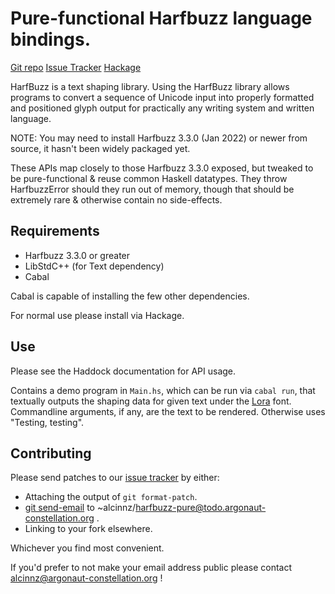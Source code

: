 # Pure-functional Harfbuzz language bindings.
[Git repo](https://git.argonaut-constellation.org/~alcinnz/harfbuzz-pure) [Issue Tracker](https://todo.argonaut-constellation.org/~alcinnz/harfbuzz-pure) [Hackage](https://hackage.haskell.org/package/harfbuzz-pure)

HarfBuzz is a text shaping library. Using the HarfBuzz library allows programs to convert a sequence of Unicode input into properly formatted and positioned glyph output for practically any writing system and written language.

NOTE: You may need to install Harfbuzz 3.3.0 (Jan 2022) or newer from source, it hasn't been widely packaged yet.

These APIs map closely to those Harfbuzz 3.3.0 exposed, but tweaked to be pure-functional & reuse common Haskell datatypes. They throw HarfbuzzError should they run out of memory, though that should be extremely rare & otherwise contain no side-effects.

## Requirements

* Harfbuzz 3.3.0 or greater
* LibStdC++ (for Text dependency)
* Cabal

Cabal is capable of installing the few other dependencies.

For normal use please install via Hackage.

## Use
Please see the Haddock documentation for API usage.

Contains a demo program in `Main.hs`, which can be run via `cabal run`, that textually outputs the shaping data for given text under the [Lora](https://fonts.adobe.com/fonts/lora) font. Commandline arguments, if any, are the text to be rendered. Otherwise uses "Testing, testing".

## Contributing
Please send patches to our [issue tracker](https://todo.argonaut-constellation.org/~alcinnz/harfbuzz-pure) by either:

* Attaching the output of `git format-patch`.
* [git send-email](https://git-send-email.io/) to ~alcinnz/harfbuzz-pure@todo.argonaut-constellation.org .
* Linking to your fork elsewhere.

Whichever you find most convenient.

If you'd prefer to not make your email address public please contact alcinnz@argonaut-constellation.org !
